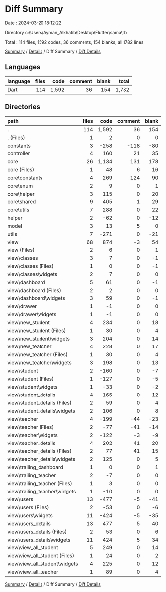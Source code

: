 # Diff Summary

Date : 2024-03-20 18:12:22

Directory c:\\Users\\Ayman_Alkhatib\\Desktop\\Flutter\\sama\\lib

Total : 114 files,  1592 codes, 36 comments, 154 blanks, all 1782 lines

[Summary](results.md) / [Details](details.md) / Diff Summary / [Diff Details](diff-details.md)

## Languages
| language | files | code | comment | blank | total |
| :--- | ---: | ---: | ---: | ---: | ---: |
| Dart | 114 | 1,592 | 36 | 154 | 1,782 |

## Directories
| path | files | code | comment | blank | total |
| :--- | ---: | ---: | ---: | ---: | ---: |
| . | 114 | 1,592 | 36 | 154 | 1,782 |
| . (Files) | 1 | 2 | 0 | 0 | 2 |
| constants | 3 | -258 | -118 | -80 | -456 |
| controller | 4 | 160 | 21 | 35 | 216 |
| core | 26 | 1,134 | 131 | 178 | 1,443 |
| core (Files) | 1 | 48 | 6 | 16 | 70 |
| core\\constants | 4 | 269 | 124 | 90 | 483 |
| core\\enum | 2 | 9 | 0 | 1 | 10 |
| core\\helper | 3 | 115 | 0 | 20 | 135 |
| core\\shared | 9 | 405 | 1 | 29 | 435 |
| core\\utils | 7 | 288 | 0 | 22 | 310 |
| helper | 2 | -62 | 0 | -12 | -74 |
| model | 3 | 13 | 5 | 0 | 18 |
| utils | 7 | -271 | 0 | -21 | -292 |
| view | 68 | 874 | -3 | 54 | 925 |
| view (Files) | 2 | 6 | 0 | 1 | 7 |
| view\\classes | 3 | 7 | 0 | -1 | 6 |
| view\\classes (Files) | 1 | 0 | 0 | -1 | -1 |
| view\\classes\\widgets | 2 | 7 | 0 | 0 | 7 |
| view\\dashboard | 5 | 61 | 0 | -1 | 60 |
| view\\dashboard (Files) | 2 | 2 | 0 | 0 | 2 |
| view\\dashboard\\widgets | 3 | 59 | 0 | -1 | 58 |
| view\\drawer | 1 | -1 | 0 | 0 | -1 |
| view\\drawer\\widgets | 1 | -1 | 0 | 0 | -1 |
| view\\new_student | 4 | 234 | 0 | 18 | 252 |
| view\\new_student (Files) | 1 | 30 | 0 | 4 | 34 |
| view\\new_student\\widgets | 3 | 204 | 0 | 14 | 218 |
| view\\new_teatcher | 4 | 228 | 0 | 17 | 245 |
| view\\new_teatcher (Files) | 1 | 30 | 0 | 4 | 34 |
| view\\new_teatcher\\widgets | 3 | 198 | 0 | 13 | 211 |
| view\\student | 2 | -160 | 0 | -7 | -167 |
| view\\student (Files) | 1 | -127 | 0 | -5 | -132 |
| view\\student\\widgets | 1 | -33 | 0 | -2 | -35 |
| view\\student_details | 4 | 165 | 0 | 12 | 177 |
| view\\student_details (Files) | 2 | 59 | 0 | 4 | 63 |
| view\\student_details\\widgets | 2 | 106 | 0 | 8 | 114 |
| view\\teacher | 4 | -199 | -44 | -23 | -266 |
| view\\teacher (Files) | 2 | -77 | -41 | -14 | -132 |
| view\\teacher\\widgets | 2 | -122 | -3 | -9 | -134 |
| view\\teacher_details | 4 | 202 | 41 | 20 | 263 |
| view\\teacher_details (Files) | 2 | 77 | 41 | 15 | 133 |
| view\\teacher_details\\widgets | 2 | 125 | 0 | 5 | 130 |
| view\\trailing_dashboard | 1 | 0 | 0 | 1 | 1 |
| view\\trailing_teacher | 2 | -7 | 0 | 0 | -7 |
| view\\trailing_teacher (Files) | 1 | 3 | 0 | 0 | 3 |
| view\\trailing_teacher\\widgets | 1 | -10 | 0 | 0 | -10 |
| view\\users | 13 | -477 | -5 | -41 | -523 |
| view\\users (Files) | 2 | -53 | 0 | -6 | -59 |
| view\\users\\widgets | 11 | -424 | -5 | -35 | -464 |
| view\\users_details | 13 | 477 | 5 | 40 | 522 |
| view\\users_details (Files) | 2 | 53 | 0 | 6 | 59 |
| view\\users_details\\widgets | 11 | 424 | 5 | 34 | 463 |
| view\\view_all_student | 5 | 249 | 0 | 14 | 263 |
| view\\view_all_student (Files) | 1 | 24 | 0 | 2 | 26 |
| view\\view_all_student\\widgets | 4 | 225 | 0 | 12 | 237 |
| view\\view_all_teacher | 1 | 89 | 0 | 4 | 93 |

[Summary](results.md) / [Details](details.md) / Diff Summary / [Diff Details](diff-details.md)